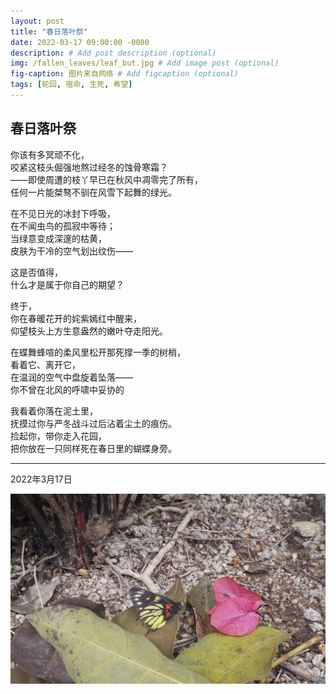 ```yaml
---
layout: post
title: "春日落叶祭"
date: 2022-03-17 09:00:00 -0000
description: # Add post description (optional)
img: /fallen_leaves/leaf_but.jpg # Add image post (optional)
fig-caption: 图片来自网络 # Add figcaption (optional)
tags: [轮回, 宿命, 生死, 希望]
---
```



## 春日落叶祭


你该有多冥顽不化，<br>
咬紧这枝头倔强地熬过经冬的蚀骨寒霜？<br>
——即使周遭的枝丫早已在秋风中凋零完了所有，<br>
任何一片能桀骜不驯在风雪下起舞的绿光。


在不见日光的冰封下呼吸，<br>
在不闻虫鸟的孤寂中等待；<br>
当绿意变成深邃的枯黄，<br>
皮肤为干冷的空气划出纹伤——


这是否值得，<br>
什么才是属于你自己的期望？


终于，<br>
你在春暖花开的姹紫嫣红中醒来，<br>
仰望枝头上方生意盎然的嫩叶夺走阳光。


在蝶舞蜂喧的柔风里松开那死撑一季的树梢，<br>
看着它、离开它，<br>
在温润的空气中盘旋着坠落——<br>
你不曾在北风的呼啸中妥协的


我看着你落在泥土里，<br>
抚摸过你与严冬战斗过后沾着尘土的痕伤。<br>
捡起你，带你走入花园，<br>
把你放在一只同样死在春日里的蝴蝶身旁。

---
2022年3月17日

![图片来自网络](/img/fallen_leaves/leaf_but.jpg)





